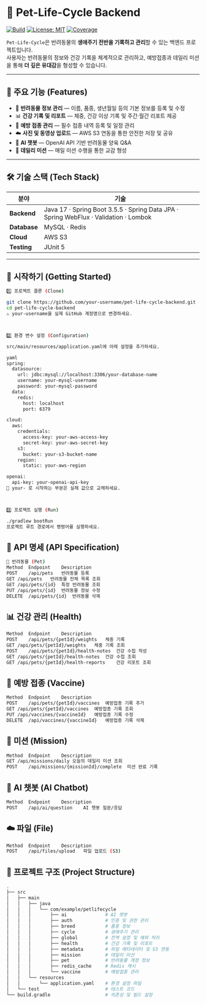 # 🐾 Pet-Life-Cycle Backend

[![Build](https://img.shields.io/github/actions/workflow/status/your-username/pet-life-cycle-backend/gradle.yml?branch=main)](https://github.com/your-username/pet-life-cycle-backend/actions)
[![License: MIT](https://img.shields.io/badge/License-MIT-blue.svg)](./LICENSE)
[![Coverage](https://img.shields.io/badge/Coverage-80%25-green)](#)

`Pet-Life-Cycle`은 반려동물의 **생애주기 전반을 기록하고 관리**할 수 있는 백엔드 프로젝트입니다.  
사용자는 반려동물의 정보와 건강 기록을 체계적으로 관리하고, 예방접종과 데일리 미션을 통해 **더 깊은 유대감**을 형성할 수 있습니다.

---

## 🌟 주요 기능 (Features)

- 🐾 **반려동물 정보 관리** — 이름, 품종, 생년월일 등의 기본 정보를 등록 및 수정  
- 📊 **건강 기록 및 리포트** — 체중, 건강 이상 기록 및 주간·월간 리포트 제공  
- 💉 **예방 접종 관리** — 필수 접종 내역 등록 및 일정 관리  
- ☁️ **사진 및 동영상 업로드** — AWS S3 연동을 통한 안전한 저장 및 공유  
- 🤖 **AI 챗봇** — OpenAI API 기반 반려동물 양육 Q&A  
- 🎯 **데일리 미션** — 매일 미션 수행을 통한 교감 형성  

---

## 🛠️ 기술 스택 (Tech Stack)

| 분야             | 기술                                                                 |
|------------------|----------------------------------------------------------------------|
| **Backend**      | Java 17 · Spring Boot 3.5.5 · Spring Data JPA · Spring WebFlux · Validation · Lombok |
| **Database**     | MySQL · Redis                                                        |
| **Cloud**        | AWS S3                                                               |
| **Testing**      | JUnit 5                                                              |

---



## 🚀 시작하기 (Getting Started)
```bash
1️⃣ 프로젝트 클론 (Clone)

git clone https://github.com/your-username/pet-life-cycle-backend.git
cd pet-life-cycle-backend
⚠️ your-username을 실제 GitHub 계정명으로 변경하세요.



2️⃣ 환경 변수 설정 (Configuration)

src/main/resources/application.yaml에 아래 설정을 추가하세요.

yaml
spring:
  datasource:
    url: jdbc:mysql://localhost:3306/your-database-name
    username: your-mysql-username
    password: your-mysql-password
  data:
    redis:
      host: localhost
      port: 6379

cloud:
  aws:
    credentials:
      access-key: your-aws-access-key
      secret-key: your-aws-secret-key
    s3:
      bucket: your-s3-bucket-name
    region:
      static: your-aws-region

openai:
  api-key: your-openai-api-key
📝 your- 로 시작하는 부분은 실제 값으로 교체하세요.



3️⃣ 프로젝트 실행 (Run)

./gradlew bootRun
프로젝트 루트 경로에서 명령어를 실행하세요.
```


## 📝 API 명세 (API Specification)
```bash
🐾 반려동물 (Pet)
Method	Endpoint	Description
POST	/api/pets	반려동물 등록
GET	/api/pets	반려동물 전체 목록 조회
GET	/api/pets/{id}	특정 반려동물 조회
PUT	/api/pets/{id}	반려동물 정보 수정
DELETE	/api/pets/{id}	반려동물 삭제
```


## 📊 건강 관리 (Health)
```bash
Method	Endpoint	Description
POST	/api/pets/{petId}/weights	체중 기록
GET	/api/pets/{petId}/weights	체중 기록 조회
POST	/api/pets/{petId}/health-notes	건강 수첩 작성
GET	/api/pets/{petId}/health-notes	건강 수첩 조회
GET	/api/pets/{petId}/health-reports	건강 리포트 조회
```


## 💉 예방 접종 (Vaccine)
```bash
Method	Endpoint	Description
POST	/api/pets/{petId}/vaccines	예방접종 기록 추가
GET	/api/pets/{petId}/vaccines	예방접종 기록 조회
PUT	/api/vaccines/{vaccineId}	예방접종 기록 수정
DELETE	/api/vaccines/{vaccineId}	예방접종 기록 삭제
```


## 🎯 미션 (Mission)
```bash
Method	Endpoint	Description
GET	/api/missions/daily	오늘의 데일리 미션 조회
POST	/api/missions/{missionId}/complete	미션 완료 기록
```


## 🤖 AI 챗봇 (AI Chatbot)
```bash
Method	Endpoint	Description
POST	/api/ai/question	AI 챗봇 질문/응답
```


## ☁️ 파일 (File)
```bash
Method	Endpoint	Description
POST	/api/files/upload	파일 업로드 (S3)
```


## 📁 프로젝트 구조 (Project Structure)
```bash
.
├── src
│   ├── main
│   │   ├── java
│   │   │   └── com/example/petlifecycle
│   │   │       ├── ai              # AI 챗봇
│   │   │       ├── auth            # 인증 및 권한 관리
│   │   │       ├── breed           # 품종 정보
│   │   │       ├── cycle           # 생애주기 관리
│   │   │       ├── global          # 전역 설정 및 예외 처리
│   │   │       ├── health          # 건강 기록 및 리포트
│   │   │       ├── metadata        # 파일 메타데이터 및 S3 연동
│   │   │       ├── mission         # 데일리 미션
│   │   │       ├── pet             # 반려동물 계정 정보
│   │   │       ├── redis_cache     # Redis 캐시
│   │   │       └── vaccine         # 예방접종 관리
│   │   └── resources
│   │       └── application.yaml    # 환경 설정 파일
│   └── test                        # 테스트 코드
└── build.gradle                    # 의존성 및 빌드 설정
```
